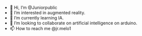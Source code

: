 - 👋 Hi, I’m @Juniorpublic 
- 👀 I’m interested in augmented reality. 
- 🌱 I’m currently learning  IA.
- 💞️ I’m looking to collaborate on artificial intelligence on arduino.
- 📫 How to reach me @jr.melo1

<!---
Juniorpublic/Juniorpublic is a ✨ special ✨ repository because its `README.md` (this file) appears on your GitHub profile.
You can click the Preview link to take a look at your changes.
--->
